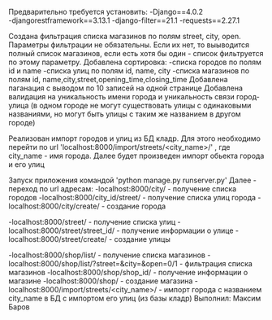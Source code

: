 Предварительно требуется установить:
-Django==4.0.2<br>
-djangorestframework==3.13.1
-django-filter==21.1
-requests==2.27.1

Создана фильтрация списка магазинов по полям street, city, open.
Параметры фильтрации не обязательны. Если их нет, то выыводится полный список магазинов, если есть хотя бы один - список фильтруется по этому параметру.
Добавлена сортировка:
    -списка городов по полям id и name
    -списка улиц по полям id, name, city
    -списка магазинов по полям id, name,city,street,opening_time,closing_time
Добавлена паганация с выводом по 10 записей на одной странице
Добавлена валидация на уникальность имени города и уникальность связи город-улица (в одном городе не могут существовать улицы с одинаковыми названиями, но могут быть улицы с таким же названием в другом городе)

Реализован импорт городов и улиц из БД кладр. Для этого необходимо перейти по url 'localhost:8000/import/streets/<city_name>/' , где city_name - имя города. Далее будет произведен импорт обьекта города и его улиц


Запуск приложения командой 'python manage.py runserver.py'
Далее - переход по url адресам:
-localhost:8000/city/ - получение списка городов
-localhost:8000/city_id/street/ - получение списка улиц города
-localhost:8000/city/create/ - создание города

-localhost:8000/street/ - получение списка улиц
-localhost:8000/street/street_id/ - получение информации о улице
-localhost:8000/street/create/ - создание улицы

-localhost:8000/shop/list/ - получение списка магазинов
-localhost:8000/shop/list/?street=&city=&open=0/1 - фильтрация списка магазинов
-localhost:8000/shop/shop_id/ - получение информации о магазине
-localhost:8000/shop/ - создание магазина
-localhost:8000/import/streets/<city_name>/ - импорт города с названием city_name  в БД с импортом его улиц (из базы кладр)
Выполнил: Максим Баров
